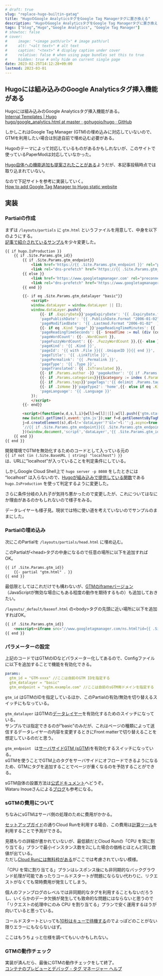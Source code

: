 ```yaml
---
# draft: true
slug: "replace-hugo-builtin-gatag"
title: "HugoのGoogle AnalyticsタグをGoogle Tag Managerタグに置き換える"
description: "HugoのGoogle AnalyticsタグをGoogle Tag Managerタグに置き換える方法"
tags: ["blog","Hugo","Google Analytics", "Google Tag Manager"]
# showtoc: false
# cover:
#     image: "<image path/url>" # image path/url
#     alt: "<alt text>" # alt text
#     caption: "<text>" # display caption under cover
#     relative: false # when using page bundles set this to true
#     hidden: true # only hide on current single page
date: 2023-02-25T14:12:28+09:00
lastmod: 2023-03-01
---
```


## Hugoには組み込みのGoogle Analyticsタグ挿入機能がある

Hugoには組み込みのGoogle Analyticsタグ挿入機能がある。 \
[Internal Templates | Hugo](https://gohugo.io/templates/internal/#google-analytics) \
[hugo/google_analytics.html at master · gohugoio/hugo · GitHub](https://github.com/gohugoio/hugo/blob/master/tpl/tplimpl/embedded/templates/google_analytics.html)

しかしこれはGoogle Tag Manager (GTM)の埋め込みに対応していないので、GTMを利用したい場合は別途自前で埋め込む必要がある。

Hugoのテーマによって対応しているものがあるかもしれないが、このサイトで使っているPaperModは対応していなかった。

[Hugo自体への機能追加も提案されたことがある](https://github.com/gohugoio/hugo/pull/3956)ようだが、本記事投稿時点では取り込まれていない。

なので下記サイトを参考に実装していく。 \
[How to add Google Tag Manager to Hugo static website](https://martijnvanvreeden.nl/how-to-add-google-tag-manager-to-hugo-static-website/)


## 実装


### Partialの作成

まずは `/layouts/partials` に `gtm.html` というファイルを用意して、中身を以下のようにする。 \
[記事で紹介されているサンプル](https://github.com/martijnvv/GTM-integration-Hugo)を少々変更した。


```html
{{ if hugo.IsProduction }}
    {{ if .Site.Params.gtm_id}}
        {{ if .Site.Params.gtm_endpoint}}
            <link href='https://{{ .Site.Params.gtm_endpoint }}' rel="preconnect" crossorigin>
            <link rel="dns-prefetch" href='https://{{ .Site.Params.gtm_endpoint }}'>
        {{ else }}
            <link href='https://www.googletagmanager.com' rel="preconnect" crossorigin>
            <link rel="dns-prefetch" href='https://www.googletagmanager.com'>
        {{ end }}

        {{- if eq .Site.Params.gtm_datalayer "basic"}}
            <script>
            window.dataLayer = window.dataLayer || [];
            window.dataLayer.push({
                {{- if .ExpiryDate}}'pageExpiryDate': '{{ .ExpiryDate.format  "2006-01-02"  }}',{{- end }}
                'pagePublishDate': '{{ .PublishDate.Format "2006-01-02" }}',
                'pageModifiedDate': '{{ .Lastmod.Format "2006-01-02"  }}',
                {{- if eq .Kind "page" }}'pageReadingTimeMinutes': {{ .ReadingTime }},
                'pageReadingTimeSeconds': {{- $readTime := mul (div (countwords .Content) 220.0) 60 }}{{- math.Round $readTime}},
                'pageWordCount': {{- .WordCount }},
                'pageFuzzyWordCount': {{- .FuzzyWordCount }},{{- else }}{{- end }}
                'pageKind': '{{ .Kind }}',
                'pageId': '{{ with .File }}{{ .UniqueID }}{{ end }}',
                'pageTitle': '{{ .LinkTitle }}',
                'pagePermalink': '{{ .Permalink }}',
                'pageType': '{{ .Type }}',
                'pageTranslated': {{ .IsTranslated }},
                {{- if .Params.author -}} 'pageAuthor': '{{ if .Params.author -}}{{ .Params.author }}{{- else if .Site.Author.name -}}{{ .Site.Author.name }}{{- end }}',{{- end }}	
                {{- if .Params.categories}}{{$category := index (.Params.categories) 0}}'pageCategory':'{{ $category }}', {{- end }}
                {{- if .Params.tags}}'pageTags':'{{ delimit .Params.tags "|" }}', {{- end }}
                {{- if .IsHome }}'pageType2': 'home',{{- else if eq .Kind "taxonomy" }}'pageType2': 'tag',{{- else if eq .Type "page" }}'pageType2': 'page',{{- else }}'pageType2': 'post',{{- end }}
                'pageLanguage': '{{ .Language }}'
            });
            </script>
        {{- end}}

        <script>(function(w,d,s,l,i){w[l]=w[l]||[];w[l].push({'gtm.start':
        new Date().getTime(),event:'gtm.js'});var f=d.getElementsByTagName(s)[0],
        j=d.createElement(s),dl=l!='dataLayer'?'&l='+l:'';j.async=true;j.src=
        '//{{ if .Site.Params.gtm_endpoint}}{{ .Site.Params.gtm_endpoint }}{{ else }}www.googletagmanager.com{{ end }}/gtm.js?id='+i+dl;f.parentNode.insertBefore(j,f);
        })(window,document,'script','dataLayer','{{ .Site.Params.gtm_id }}');</script>
    {{ end }}
{{ end }}
```


開発環境でGTMを無効化するためのコードとして入っている元の \
 `{{ if not (in (.Site.BaseURL | string) "localhost") }}`  \
は、URLに”localhost”が入っていることを判定条件にしている。

しかしGoogle Cloud Shell上で `hugo server -p 8080` をしたときには “localhost” は入らないので、[Hugoが組み込みで提供している関数](https://gohugo.io/functions/hugo/)である `hugo.IsProduction` を使って判定するように変更した。

さらに条件分岐の入れ子が気持ち悪かったので変更したが、これについてはなにか理由があるのかもしれないので様子をみる。

データレイヤーも様子見。現状では特に使い道を考えていないのでサンプルのままにした。


### Partialの埋め込み

次にこのPartialを `/layouts/partials/head.html` に埋め込む。

このPartialが&lt;head>タグの中身になるので任意の場所に以下を追加すればOK。


```html
{{ if .Site.Params.gtm_id}}
    {{- partial "gtm.html" . }}
{{ end }}
```


最低限としてはこれだけでも構わないが、[GTMのiframeバージョン](https://developers.google.com/tag-manager/quickstart?hl=ja)（JavaScriptが無効な場合にもある程度の動作を期待するもの）も追加しておきたい。

`/layouts/_default/baseof.html` の&lt;body>タグの先頭に近い場所に以下を追加すればOK。


```html
{{ if .Site.Params.gtm_id}}
    <noscript><iframe src="//www.googletagmanager.com/ns.html?id={{ .Site.Params.gtm_id }}" height="0" width="0" style="display:none;visibility:hidden"></iframe></noscript>
{{ end }}
```



### パラメーターの設定

上記のコードではGTMのIDなどパラメーター化してあるので、Configファイルに以下を追加することで機能を有効化できる。


```yaml
params:
  gtm_id = "GTM-xxxx" //ここは自前のGTM IDを指定する
  gtm_datalayer = "basic"
  gtm_endpoint = "sgtm.example.com" //ここは自前のsGTM用ドメインを指定する
```


`gtm_id` はGTMのIDを指定しているほか、このPartialの有効/無効を切り替えるスイッチにもなっている。

`gtm_datalayer` はGTMの[データレイヤー](https://support.google.com/tagmanager/answer/6164391?hl=ja)を有効化するためのスイッチになっている。 \
サンプルでは指定できるのが”basic”のみだが、これはページの種類によって送信するデータレイヤーの内容を変更するときにFront matterで切り替えることを想定しているのだと思う。

`gtm_endpoint ` は[サーバサイドGTM (sGTM)](https://developers.google.com/tag-platform/tag-manager/server-side/intro?hl=ja)を有効化するスイッチになっている。 \
sGTMを使うことでGTM上のタグをサーバサイドにオフロードできるようになるため、GTMにタグを追加することでページが重くなるのを予防することができる。

sGTM自体の設置方法は[公式ドキュメント](https://developers.google.com/tag-platform/tag-manager/server-side/cloud-run-setup-guide?hl=ja)へどうぞ。 \
Wataru Inoueさんによる[ブログ](https://medium.com/google-cloud-jp/server-side-google-tag-manager-on-cloud-run-48451cee7f89)も参考になる。


### sGTMの費用について

ちなみにsGTMはサーバ側の処理のために費用がかかる。

[セットアップガイド](https://developers.google.com/tag-platform/tag-manager/server-side/cloud-run-setup-guide?hl=ja)の通りCloud Runを利用する場合、この費用は[計算ツール](https://developers.google.com/tag-platform/tag-manager/server-side/cloud-run-setup-guide?hl=ja#cloud_run_calculator)を利用することで予測ができる。

見積もりの詳細が書かれていないが、最低額だとCloud Runの「CPU を常に割り当てる」プランで最小インスタンス数を2にした場合の価格とほとんど同じ数値が出ている。 \
ただし[Cloud Runには無料枠がある](https://cloud.google.com/run/pricing?hl=ja)がここでは考慮されていない模様。

「CPU を常に割り当てる」プランはレスポンス後にも非同期的なバックグラウンド処理が可能であったりコールドスタートが問題にならない代わりに、リクエストがなくても常時費用が発生してしまう。

個人のファンブログのレベルでは非同期的なタグを利用することもないだろうし、いくらかのデータ欠損が発生しても致命的な問題にはならないと思うので「リクエストの処理中にのみ CPU を割り当てる」プランで安く運用するほうが向いていると思っている。

コールドスタートといっても[10秒はキューで待機する](https://cloud.google.com/run/docs/container-contract?hl=ja#startup)のでよっぽどのことがない限りエラーにもならないはず。

ここはもうちょっと仕様を調べてもいいかもしれない。


### GTMの動作チェック

実装が済んだら、最後にGTMの動作チェックをして終了。 \
[コンテナのプレビューとデバッグ - タグ マネージャー ヘルプ](https://support.google.com/tagmanager/answer/6107056?hl=ja)
